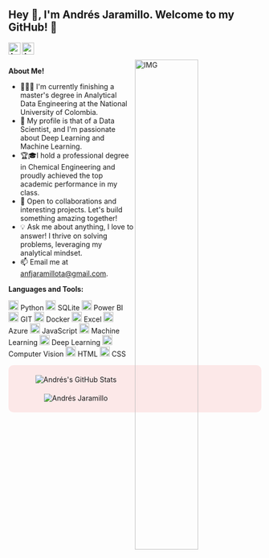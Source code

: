 <h2 title="hehehe"> Hey 👋, I'm Andrés Jaramillo. Welcome to my GitHub! 🚀 </h2>

<a href="https://www.linkedin.com/in/andr%C3%A9s-felipe-jaramillo-tamayo-97051516a/">
  <img align="left" alt="Andrés's LinkedIn" width="24px" src="https://img.icons8.com/nolan/96/linkedin.png" />
</a>
<a href="https://www.instagram.com/andresjara98/">
  <img align="left" alt="Andrés's Instagram" width="24px" src="https://img.icons8.com/nolan/96/instagram-new.png" />
</a>



<br />
<br />


<img align="right" alt="IMG" src="https://drive.google.com/uc?export=download&id=1n7zZmfYLjmJH9OQ3k7RF5ScXv-5n1A-Z" width="50%" />


**About Me!**

- 👨🏽‍💻 I'm currently finishing a master's degree in Analytical Data Engineering at the National University of Colombia.
- 🤖 My profile is that of a Data Scientist, and I'm passionate about Deep Learning and Machine Learning.
- 🏆🎓I hold a professional degree in Chemical Engineering and proudly achieved the top academic performance in my class.
- 🌟 Open to collaborations and interesting projects. Let's build something amazing together! 
- 💡 Ask me about anything, I love to answer! I thrive on solving problems, leveraging my analytical mindset.
- 📫 Email me at [anfjaramillota@gmail.com](mailto:anfjaramillota@gmail.com).



**Languages and Tools:**  


<code><img height="20" src="https://img.icons8.com/nolan/96/python.png"></code> Python
<code><img height="20" src="https://img.icons8.com/nolan/10429/sql.png"></code> SQLite
<code><img height="20" src="https://img.icons8.com/fluency/48/power-bi-2021.png"></code> Power BI
<code><img height="20" src="https://img.icons8.com/nolan/38389/git.png"></code> GIT
<code><img height="20" src="https://img.icons8.com/fluency/100/docker.png"></code> Docker
<code><img height="20" src="https://img.icons8.com/color/48/microsoft-excel-2019--v1.png"></code> Excel 
<code><img height="20" src="https://img.icons8.com/fluency/48/azure-1.png"></code> Azure
<code><img height="20" src="https://img.icons8.com/nolan/39854/javascript.png"></code> JavaScript
<code><img height="20" src="https://img.icons8.com/nolan/61864/artificial-intelligence.png"></code> Machine Learning
<code><img height="20" src="https://img.icons8.com/color/48/learning.png"></code> Deep Learning
<code><img height="20" src="https://img.icons8.com/fluency/48/opencv.png"></code> Computer Vision
<code><img height="20" src="https://img.icons8.com/nolan/10246/html.png"></code> HTML
<code><img height="20" src="https://img.icons8.com/parakeet/48/css.png"></code> CSS

<div style="text-align: center; background-color: #FCE8E8; padding: 20px; border-radius: 10px;">
    <img src="https://github-readme-stats.vercel.app/api?username=andresjaramillotamayo&show_icons=true&hide_border=true&count_private=true&theme=highcontrast" alt="Andrés's GitHub Stats" style="margin-bottom: 20px;" />
    <br />
    <img src="https://github-readme-streak-stats.herokuapp.com/?user=andresjaramillotamayo&count_private=true&theme=highcontrast" alt="Andrés Jaramillo" />
</div>
